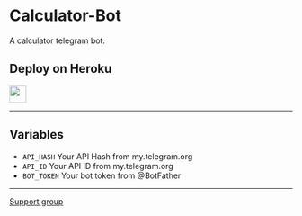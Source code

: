 # Calculator-Bot

A calculator telegram bot.

## Deploy on Heroku


<p align="left">
  <a href="https://github.com/tecnoagateam/Calculator-Bot">
     <img height="30px" src="https://img.shields.io/badge/Deploy%20To%20Heroku-blueviolet?style=for-the-badge&logo=heroku">
  </a>
</p>

---

## Variables

- `API_HASH` Your API Hash from my.telegram.org
- `API_ID` Your API ID from my.telegram.org
- `BOT_TOKEN` Your bot token from @BotFather

---

[Support group](t.me/tgxbotz_chat)
